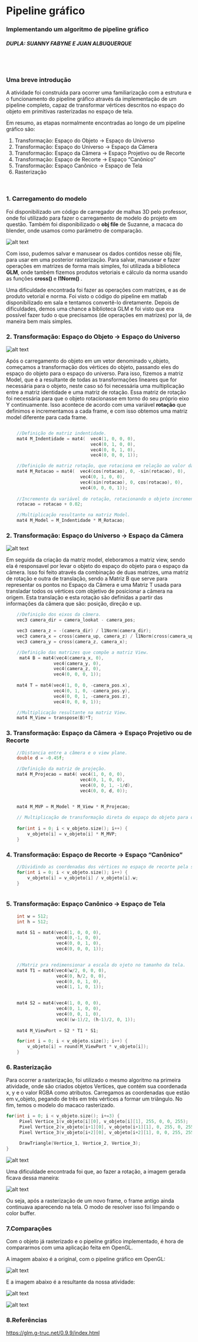 # Pipeline gráfico

### Implementando um algoritmo de pipeline gráfico
##### DUPLA: SUANNY FABYNE E JUAN ALBUQUERQUE

<br><br>



### Uma breve introdução
 
  <p>A atividade foi construida para ocorrer uma familiarização com a estrutura e o funcionamento do
pipeline gráfico através da implementação de um pipeline completo, capaz de transformar vértices
descritos no espaço do objeto em primitivas rasterizadas no espaço de tela.</p>
  
Em resumo, as etapas normalmente encontradas ao longo de um pipeline gráfico são:

<ol>
  <li>Transformação: Espaço do Objeto → Espaço do Universo</li>
  <li>Transformação: Espaço do Universo → Espaço da Câmera</li>
  <li>Transformação: Espaço da Câmera → Espaço Projetivo ou de Recorte</li>
  <li>Transformação: Espaço de Recorte → Espaço “Canônico”</li>
  <li>Transformação: Espaço Canônico → Espaço de Tela</li>
  <li>Rasterização</b></li>
  
</ol>

<br>

### 1. Carregamento do modelo

Foi disponibilizado um código de carregador de malhas 3D pelo professor, onde foi utilizado para fazer o carregamento de modelo do projeto em questão. Também foi disponibilizado o <b>obj file</b> de Suzanne, a macaca do blender, onde usamos como parâmetro de comparação.

![alt text](https://github.com/JuanAlbu/GraphicPipeline/blob/master/prints/monkey.jpg)

Com isso, pudemos salvar e manusear os dados contidos nesse obj file, para usar em uma posterior rasterização. Para salvar, manusear e fazer operações em matrizes de forma mais simples, foi utilizada a biblioteca <b>GLM</b>, onde também fizemos produtos vetoriais e cálculo da norma usando as funções <b> cross() </b> e <b> l1Norm() </b>.

Uma dificuldade encontrada foi fazer as operações com matrizes, e as de produto vetorial e norma. Foi visto o código do pipeline em matlab disponibilizado em sala e tentamos convertê-lo diretamente. Depois de dificuldades, demos uma chance a biblioteca GLM e foi visto que era possível fazer tudo o que precisamos (de operações em matrizes) por lá, de maneira bem mais simples.

### 2. Transformação: Espaço do Objeto → Espaço do Universo


![alt text](https://github.com/JuanAlbu/GraphicPipeline/blob/master/prints/space_world.png)


Após o carregamento do objeto em um vetor denominado v_objeto, começamos a transformação dos vértices do objeto, passando eles do espaço do objeto para o espaço do universo. Para isso, fizemos a matriz Model, que é a resultante de todas as transformações lineares que for necessária para o objeto, neste caso só foi necessária uma multiplicação entre a matriz identidade e uma matriz de rotação. Essa matriz de rotação foi necessária para que o objeto rotacionasse em torno do seu próprio eixo Y continuamente. Isso acontece de acordo com uma variável <b>rotação</b> que definimos e incrementamos a cada frame, e com isso obtemos uma matriz model diferente para cada frame. 

```c

    //Definição de matriz indentidade.
    mat4 M_Indentidade = mat4(  vec4(1, 0, 0, 0),
                                vec4(0, 1, 0, 0),
                                vec4(0, 0, 1, 0),
                                vec4(0, 0, 0, 1));

    //Definição de matriz rotação, que rotaciona em relação ao valor da variável rotação.
    mat4 M_Rotacao = mat4(  vec4(cos(rotacao), 0, -sin(rotacao), 0),
                            vec4(0, 1, 0, 0),
                            vec4(sin(rotacao), 0, cos(rotacao), 0),
                            vec4(0, 0, 0, 1));
    
    //Incremento da variável de rotação, rotacionando o objeto incrementando um valor pequeno, escolhido como 0.02;
    rotacao = rotacao + 0.02;

    //Multiplicação resultante na matriz Model.
    mat4 M_Model = M_Indentidade * M_Rotacao;

```

### 2. Transformação: Espaço do Universo → Espaço da Câmera

![alt text](https://github.com/JuanAlbu/GraphicPipeline/blob/master/prints/universo_camera.png)

Em seguida da criação da matriz model, eleboramos a matriz view, sendo ela é responsavel por levar o objeto do espaço do objeto para o espaço da câmera. Isso foi feito através da combinação de duas matrizes, uma matriz de rotação e outra de translação, sendo a Matriz B que serve para representar os pontos no Espaço da Câmera e uma Matriz T usada para transladar todos os vértices com objetivo de posicionar a câmera na origem. Esta translação e esta rotação são definidas a partir das informações da câmera que são: posição, direção e up.


```c
    //Definição dos eixos da câmera.
    vec3 camera_dir = camera_lookat - camera_pos;

    vec3 camera_z = -(camera_dir) / l1Norm(camera_dir);
    vec3 camera_x = cross(camera_up, camera_z) / l1Norm(cross(camera_up, camera_z));
    vec3 camera_y = cross(camera_z, camera_x);

    //Definição das matrizes que compõe a matriz View.
  	 mat4 B = mat4(vec4(camera_x, 0),
                  vec4(camera_y, 0),
                  vec4(camera_z, 0),
                  vec4(0, 0, 0, 1));
                  
    mat4 T = mat4(vec4(1, 0, 0, -camera_pos.x),
                  vec4(0, 1, 0, -camera_pos.y),
                  vec4(0, 0, 1, -camera_pos.z),
                  vec4(0, 0, 0, 1));

    //Multiplicação resultante na matriz View.
    mat4 M_View = transpose(B)*T;
```



### 3. Transformação: Espaço da Câmera → Espaço Projetivo ou de Recorte



```c
    //Distancia entre a câmera e o view plane.
    double d = -0.45f;

    //Definição da matriz de projeção.
    mat4 M_Projecao = mat4( vec4(1, 0, 0, 0),
                            vec4(0, 1, 0, 0),
                            vec4(0, 0, 1, -1/d),
                            vec4(0, 0, d, 0));


    mat4 M_MVP = M_Model * M_View * M_Projecao;
    
    // Multiplicação de transformação direta do espaço do objeto para o espaço de recorte
   
    for(int i = 0; i < v_objeto.size(); i++) {
        v_objeto[i] = v_objeto[i] * M_MVP;
    }
```

### 4. Transformação: Espaço de Recorte → Espaço “Canônico”

```c
    //Dividindo as coordenadas dos vértices no espaço de recorte pela sua coordenada homogênea.
    for(int i = 0; i < v_objeto.size(); i++) {
        v_objeto[i] = v_objeto[i] / v_objeto[i].w;
    }
    
```


### 5. Transformação: Espaço Canônico → Espaço de Tela
```c
    int w = 512;
    int h = 512;

    mat4 S1 = mat4(vec4(1, 0, 0, 0),
                   vec4(0,-1, 0, 0),
                   vec4(0, 0, 1, 0),
                   vec4(0, 0, 0, 1));
    

    //Matriz pra redimensionar a escala do ojeto no tamanho da tela.
    mat4 T1 = mat4(vec4(w/2, 0, 0, 0),
                   vec4(0, h/2, 0, 0),
                   vec4(0, 0, 1, 0),
                   vec4(1, 1, 0, 1));
    

    mat4 S2 = mat4(vec4(1, 0, 0, 0),
                   vec4(0, 1, 0, 0),
                   vec4(0, 0, 1, 0),
                   vec4((w-1)/2, (h-1)/2, 0, 1));
    
    mat4 M_ViewPort = S2 * T1 * S1;
```

```c
    for(int i = 0; i < v_objeto.size(); i++) {
        v_objeto[i] = round(M_ViewPort * v_objeto[i]);
    }
```

### 6. Rasterização

Para ocorrer a rasterização, foi utilizado o mesmo algoritmo na primeira atividade, onde são criados objetos Vertices, que contém sua coordenada x, y e o valor RGBA como atributos. Carregamos as coordenadas que estão em v_objeto, pegando de três em três vértices a formar um triângulo. No fim, temos o modelo do macaco rasterizado.

```c
for(int i = 0; i < v_objeto.size(); i+=3) {
     Pixel Vertice_1(v_objeto[i][0], v_objeto[i][1], 255, 0, 0, 255);
     Pixel Vertice_2(v_objeto[i+1][0], v_objeto[i+1][1], 0, 255, 0, 255);
     Pixel Vertice_3(v_objeto[i+2][0], v_objeto[i+2][1], 0, 0, 255, 255);

     DrawTriangle(Vertice_1, Vertice_2, Vertice_3);
}

```

 ![alt text](https://github.com/JuanAlbu/GraphicPipeline/blob/master/prints/rasterizaçao.png)

Uma dificuldade encontrada foi que, ao fazer a rotação, a imagem gerada ficava dessa maneira:

 ![alt text](https://github.com/JuanAlbu/GraphicPipeline/blob/master/prints/dificuldade.png)

Ou seja, após a rasterização de um novo frame, o frame antigo ainda continuava aparecendo na tela. O modo de resolver isso foi limpando o color buffer.

### 7.Comparações

 Com o objeto já rasterizado e o pipeline gráfico implementado, é hora de compararmos com uma aplicação feita em OpenGL.
 
 A imagem abaixo é a original, com o pipeline gráfico em OpenGL:
 
 ![alt text](https://github.com/JuanAlbu/GraphicPipeline/blob/master/prints/opengl.png)

E a imagem abaixo é a resultante da nossa atividade:

 ![alt text](https://github.com/JuanAlbu/GraphicPipeline/blob/master/prints/original.png)



 ![alt text](https://github.com/JuanAlbu/GraphicPipeline/blob/master/prints/monkey.gif)


 ### 8.Referências
    
  https://glm.g-truc.net/0.9.9/index.html
